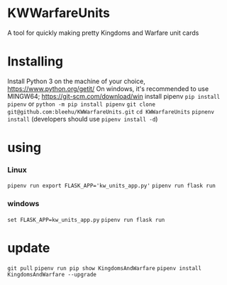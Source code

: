 # KWWarfareUnits
A tool for quickly making pretty Kingdoms and Warfare unit cards


# Installing
Install Python 3 on the machine of your choice, https://www.python.org/getit/ 
On windows, it's recommended to use MINGW64; https://git-scm.com/download/win 
install pipenv `pip install pipenv` or `python -m pip install pipenv`
`git clone git@github.com:bleehu/KWWarfareUnits.git`
`cd KWWarfareUnits`
`pipnenv install` (developers should use `pipenv install -d`)

# using

### Linux
`pipenv run export FLASK_APP='kw_units_app.py'`
`pipenv run flask run`

### windows
`set FLASK_APP=kw_units_app.py`
`pipenv run flask run`

# update
`git pull`
`pipenv run pip show KingdomsAndWarfare`
`pipenv install KingdomsAndWarfare --upgrade`
